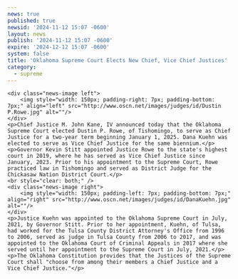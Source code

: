 ```yaml
---
news: true
published: true
newsid: '2024-11-12 15:07 -0600'
layout: news
publish: '2024-11-12 15:07 -0600'
expire: '2024-12-12 15:07 -0600'
system: false
title: 'Oklahoma Supreme Court Elects New Chief, Vice Chief Justices'
category:
  - supreme
---
```

	<div class="news-image left">
		<img style="width: 150px; padding-right: 7px; padding-bottom: 7px;" align="left" src="http://www.oscn.net/images/judges/id/Dustin P.Rowe.jpg" alt=""/>
	</div>		
	<p>Chief Justice M. John Kane, IV announced today that the Oklahoma Supreme Court elected Dustin P. Rowe, of Tishomingo, to serve as Chief Justice for a two-year term beginning January 1, 2025. Dana Kuehn was elected to serve as Vice Chief Justice for the same biennium.</p>
	<p>Governor Kevin Stitt appointed Justice Rowe to the state's highest court in 2019, where he has served as Vice Chief Justice since January, 2023. Prior to his appointment to the Supreme Court, Rowe practiced law in Tishomingo and served as District Judge for the Chickasaw Nation District Court.</p>
	<br style="clear: both;" />
	<div class="news-image right">
		<img style="width: 150px; padding-left: 7px; padding-bottom: 7px;" align="right" src="http://www.oscn.net/images/judges/id/DanaKuehn.jpg" alt=""/>
	</div>
	<p>Justice Kuehn was appointed to the Oklahoma Supreme Court in July, 2021, by Governor Stitt. Prior to her appointment, Kuehn, of Tulsa, had worked for the Tulsa County District Attorney's Office from 1996 to 2006, served as judge in Tulsa County from 2006 to 2017, and was appointed to the Oklahoma Court of Criminal Appeals in 2017 where she served until her appointment to the Supreme Court in July, 2021.</p>
	<p>The Oklahoma Constitution provides that the Justices of the Supreme Court shall "choose from among their members a Chief Justice and a Vice Chief Justice."</p>
